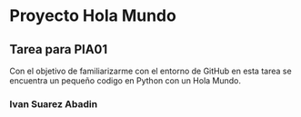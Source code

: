 # Proyecto Hola Mundo

## Tarea para PIA01


Con el objetivo de familiarizarme con el entorno de GitHub en esta tarea se encuentra un pequeño codigo en Python con un Hola Mundo.
### Ivan Suarez Abadin
